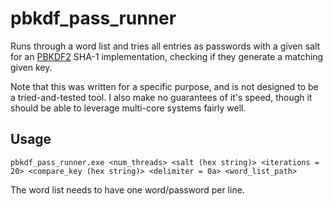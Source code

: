 # pbkdf_pass_runner
Runs through a word list and tries all entries as passwords with a given salt for an [PBKDF2](https://en.wikipedia.org/wiki/PBKDF2) SHA-1 implementation, checking if they generate a matching given key.

Note that this was written for a specific purpose, and is not designed to be a tried-and-tested tool. I also make no guarantees of it's speed, though it should be able to leverage multi-core systems fairly well.

## Usage
```
pbkdf_pass_runner.exe <num_threads> <salt (hex string)> <iterations = 20> <compare_key (hex string)> <delimiter = 0a> <word_list_path>
```
The word list needs to have one word/password per line.
